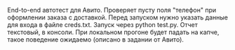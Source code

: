 End-to-end автотест для Авито. Проверяет пусту поля "телефон" при оформлении заказа с доставкой.
Перед запуском нужно указать данные для входа в файле creds.txt.
Запуск через python test.py.
Отчет текстовый, в консоли.
При локальном прогоне будет падать на капче, такое поведение ожидаемо (описано в задании от Авито).